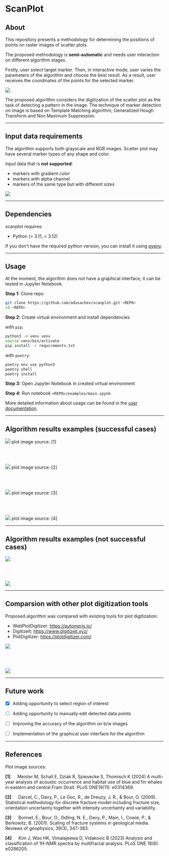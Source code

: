 # ScanPlot

## About

This repository presents a methodology for determining the positions of points on raster images of scatter plots.


The proposed methodology is **semi-automatic** and needs user interaction on different algorithm stages.


Firstly, user select target marker. Then, in interactive mode, user varies the parameters of the algorithm and choose the best result.
As a result, user receives the coordinates of the points for the selected marker.


![](./docs/images/interaction.gif)



The proposed algorithm considers the digitization of the scatter plot as the task of detecting a pattern in the image.
The technique of marker detection on image is based on Template Matching algorithm, Generalized Hough Transform and Non Maximum Suppression.




---

## Input data requirements


The algorithm supports both grayscale and RGB images.
Scatter plot may have several marker types of any shape and color.


Input data that is **not supported**:
- markers with gradient color
- markers with alpha channel
- markers of the same type but with different sizes


![](./docs/images/data_requirements.png)

---

## Dependencies

scanplot requires:
- Python (> 3.11, < 3.12)


If you don't have the required python version, you can install it using [pyenv](https://github.com/pyenv/pyenv).


---

## Usage

At the moment, the algorithm does not have a graphical interface, it can be tested in Jupyter Notebook.

**Step 1:** Clone repo
```sh
git clone https://github.com/adusachev/scanplot.git <REPO>
cd <REPO>
```

**Step 2:** Create virtual environment and install dependencies

with `pip`:
```sh
python3 -m venv venv
source venv/bin/activate
pip install -r requirements.txt
```
with `poetry`:
```sh
poetry env use python3
poetry shell
poetry install
```

**Step 3:** Open Jupyter Notebook in created virtual environment

**Step 4:** Run notebook `<REPO>/examples/main.ipynb`

More detailed information about usage can be found in the [user documentation](https://github.com/adusachev/scanplot/blob/master/docs/user_manual.md).

---

## Algorithm results examples (successful cases)


![](./docs/images/algorithm_results_examples_plot_84.png)
plot image source: [1]

<br/><br/>

![](./docs/images/algorithm_results_examples_plot_67.png)
plot image source: [2]

<br/><br/>

![](./docs/images/algorithm_results_examples_plot_22.png)
plot image source: [3]

<br/><br/>

![](./docs/images/algorithm_results_examples_plot_103.png)
plot image source: [4]

---

## Algorithm results examples (not successful cases)


![](./docs/images/algorithm_results_examples_plot_62.png)


<br/><br/>


![](./docs/images/algorithm_results_examples_plot_96.png)








---

## Comparsion with other plot digitization tools

 

Proposed algorithm was compared with existing tools for plot digitization:
- WebPlotDigitizer: https://automeris.io/
- DigitizeIt: https://www.digitizeit.xyz/
- PlotDigitizer: https://plotdigitizer.com/


![](./docs/images/comparsion_1.png)

<br/><br/>

![](./docs/images/comparsion_2.png)



---


## Future work

- [x] Adding opportunity to select region of interest
- [ ] Adding opportunity to manually edit detected data points
- [ ] Improving the accuracy of the algorithm on b/w images
- [ ] Implementation of the graphical user interface for the algorithm


---

## References

Plot image sources:


**[1]** &emsp; Meister M, Schall E, Dziak R, Spiesecke S, Thomisch K (2024) A multi-year analysis of acoustic occurrence and habitat use of blue and fin whales in eastern and central Fram Strait. PLoS ONE19(11): e0314369.

**[2]** &emsp; Darcel, C., Davy, P., Le Goc, R., de Dreuzy, J. R., &   Bour, O. (2009). Statistical methodology for discrete fracture model-including fracture size, orientation uncertainty together with intensity uncertainty and variability. 


**[3]** &emsp; Bonnet, E., Bour, O., Odling, N. E., Davy, P., Main, I., Cowie, P., & Berkowitz, B. (2001). Scaling of fracture systems in geological media. Reviews of geophysics, 39(3), 347-383.

**[4]** &emsp; Kim J, Woo HK, Vimalajeewa D, Vidakovic B (2023) Analysis and classification of 1H-NMR spectra by multifractal analysis. PLoS ONE 18(6): e0286205.